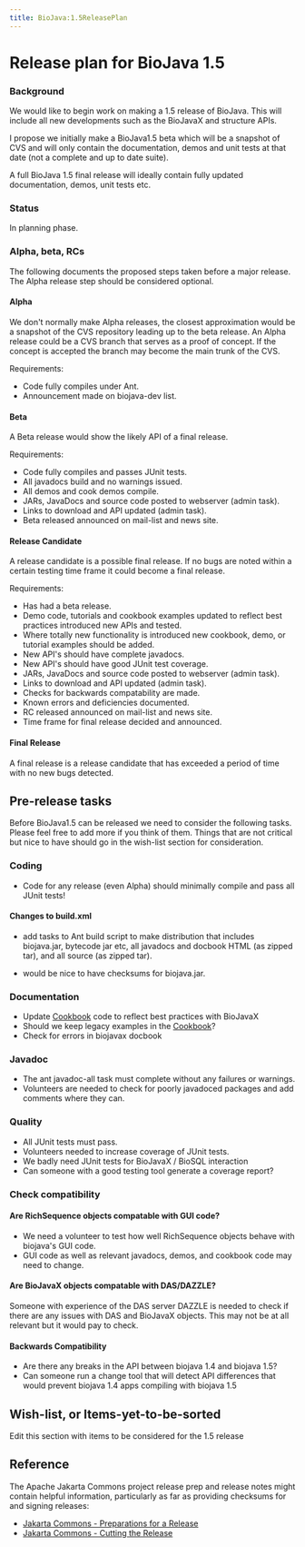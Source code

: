 ```yaml
---
title: BioJava:1.5ReleasePlan
---
```


Release plan for BioJava 1.5
============================

### Background

We would like to begin work on making a 1.5 release of BioJava. This
will include all new developments such as the BioJavaX and structure
APIs.

I propose we initially make a BioJava1.5 beta which will be a snapshot
of CVS and will only contain the documentation, demos and unit tests at
that date (not a complete and up to date suite).

A full BioJava 1.5 final release will ideally contain fully updated
documentation, demos, unit tests etc.

### Status

In planning phase.

### Alpha, beta, RCs

The following documents the proposed steps taken before a major release.
The Alpha release step should be considered optional.

#### Alpha

We don't normally make Alpha releases, the closest approximation would
be a snapshot of the CVS repository leading up to the beta release. An
Alpha release could be a CVS branch that serves as a proof of concept.
If the concept is accepted the branch may become the main trunk of the
CVS.

Requirements:

-   Code fully compiles under Ant.
-   Announcement made on biojava-dev list.

#### Beta

A Beta release would show the likely API of a final release.

Requirements:

-   Code fully compiles and passes JUnit tests.
-   All javadocs build and no warnings issued.
-   All demos and cook demos compile.
-   JARs, JavaDocs and source code posted to webserver (admin task).
-   Links to download and API updated (admin task).
-   Beta released announced on mail-list and news site.

#### Release Candidate

A release candidate is a possible final release. If no bugs are noted
within a certain testing time frame it could become a final release.

Requirements:

-   Has had a beta release.
-   Demo code, tutorials and cookbook examples updated to reflect best
    practices introduced new APIs and tested.
-   Where totally new functionality is introduced new cookbook, demo, or
    tutorial examples should be added.
-   New API's should have complete javadocs.
-   New API's should have good JUnit test coverage.
-   JARs, JavaDocs and source code posted to webserver (admin task).
-   Links to download and API updated (admin task).
-   Checks for backwards compatability are made.
-   Known errors and deficiencies documented.
-   RC released announced on mail-list and news site.
-   Time frame for final release decided and announced.

#### Final Release

A final release is a release candidate that has exceeded a period of
time with no new bugs detected.

Pre-release tasks
-----------------

Before BioJava1.5 can be released we need to consider the following
tasks. Please feel free to add more if you think of them. Things that
are not critical but nice to have should go in the wish-list section for
consideration.

### Coding

-   Code for any release (even Alpha) should minimally compile and pass
    all JUnit tests!

#### Changes to build.xml

-   add tasks to Ant build script to make distribution that includes
    biojava.jar, bytecode jar etc, all javadocs and docbook HTML (as
    zipped tar), and all source (as zipped tar).

<!-- -->

-   would be nice to have checksums for biojava.jar.

### Documentation

-   Update [Cookbook](BioJava:Cookbook "wikilink") code to reflect best
    practices with BioJavaX
-   Should we keep legacy examples in the
    [Cookbook](BioJava:Cookbook "wikilink")?
-   Check for errors in biojavax docbook

### Javadoc

-   The ant javadoc-all task must complete without any failures or
    warnings.
-   Volunteers are needed to check for poorly javadoced packages and add
    comments where they can.

### Quality

-   All JUnit tests must pass.
-   Volunteers needed to increase coverage of JUnit tests.
-   We badly need JUnit tests for BioJavaX / BioSQL interaction
-   Can someone with a good testing tool generate a coverage report?

### Check compatibility

#### Are RichSequence objects compatable with GUI code?

-   We need a volunteer to test how well RichSequence objects behave
    with biojava's GUI code.
-   GUI code as well as relevant javadocs, demos, and cookbook code may
    need to change.

#### Are BioJavaX objects compatable with DAS/DAZZLE?

Someone with experience of the DAS server DAZZLE is needed to check if
there are any issues with DAS and BioJavaX objects. This may not be at
all relevant but it would pay to check.

#### Backwards Compatibility

-   Are there any breaks in the API between biojava 1.4 and biojava 1.5?
-   Can someone run a change tool that will detect API differences that
    would prevent biojava 1.4 apps compiling with biojava 1.5

Wish-list, or Items-yet-to-be-sorted
------------------------------------

Edit this section with items to be considered for the 1.5 release

Reference
---------

The Apache Jakarta Commons project release prep and release notes might
contain helpful information, particularly as far as providing checksums
for and signing releases:

-   [Jakarta Commons - Preparations for a
    Release](http://jakarta.apache.org/commons/releases/prepare.html)
-   [Jakarta Commons - Cutting the
    Release](http://jakarta.apache.org/commons/releases/release.html)

